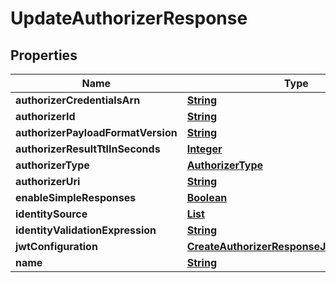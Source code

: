

# UpdateAuthorizerResponse


## Properties

| Name | Type | Description | Notes |
|------------ | ------------- | ------------- | -------------|
|**authorizerCredentialsArn** | [**String**](String.md) |  |  [optional] |
|**authorizerId** | [**String**](String.md) |  |  [optional] |
|**authorizerPayloadFormatVersion** | [**String**](String.md) |  |  [optional] |
|**authorizerResultTtlInSeconds** | [**Integer**](Integer.md) |  |  [optional] |
|**authorizerType** | [**AuthorizerType**](AuthorizerType.md) |  |  [optional] |
|**authorizerUri** | [**String**](String.md) |  |  [optional] |
|**enableSimpleResponses** | [**Boolean**](Boolean.md) |  |  [optional] |
|**identitySource** | [**List**](List.md) |  |  [optional] |
|**identityValidationExpression** | [**String**](String.md) |  |  [optional] |
|**jwtConfiguration** | [**CreateAuthorizerResponseJwtConfiguration**](CreateAuthorizerResponseJwtConfiguration.md) |  |  [optional] |
|**name** | [**String**](String.md) |  |  [optional] |



